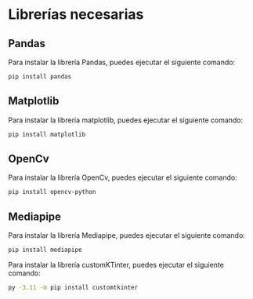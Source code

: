 # Librerías necesarias

## Pandas

Para instalar la librería Pandas, puedes ejecutar el siguiente comando:

```bash
pip install pandas
```

## Matplotlib

Para instalar la librería matplotlib, puedes ejecutar el siguiente comando:

```bash
pip install matplotlib
```

## OpenCv

Para instalar la librería OpenCv, puedes ejecutar el siguiente comando:

```bash
pip install opencv-python
```

## Mediapipe

Para instalar la librería Mediapipe, puedes ejecutar el siguiente comando:

```bash
pip install mediapipe
```


Para instalar la librería customKTinter, puedes ejecutar el siguiente comando:

```bash
py -3.11 -m pip install customtkinter
```
